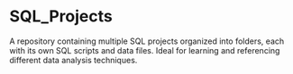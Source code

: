 # SQL_Projects
A repository containing multiple SQL projects organized into folders, each with its own SQL scripts and data files. Ideal for learning and referencing different data analysis techniques.
